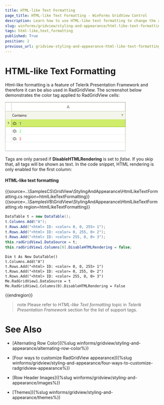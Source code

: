 ```yaml
---
title: HTML-like Text Formatting
page_title: HTML-like Text Formatting - WinForms GridView Control
description: Learn how to use HTML-like text formatting to change the appearance of the cells text in WinForms GridView.
slug: winforms/gridview/styling-and-appearance/html-like-text-formatting
tags: html-like,text,formatting
published: True
position: 2
previous_url: gridview-styling-and-appearance-html-like-text-formatting
---
```


# HTML-like Text Formatting

Html-like formatting is a feature of Telerik Presentation Framework and therefore it can be also used in RadGridView. The screenshot below demonstrates the color tag applied to RadGridView cells:

![gridview-styling-and-appearance-html-like-text-formatting 001](images/gridview-styling-and-appearance-html-like-text-formatting001.png)

Tags are only parsed if __DisableHTMLRendering__ is set to *false*. If you skip that, all tags will be shown as text. In the code snippet, HTML rendering is only enabled for the first column:

#### HTML-like text formatting

{{source=..\SamplesCS\GridView\StylingAndAppearance\HtmlLikeTextFormatting.cs region=htmlLikeTextFormatting}} 
{{source=..\SamplesVB\GridView\StylingAndAppearance\HtmlLikeTextFormatting.vb region=htmlLikeTextFormatting}} 

````C#
DataTable t = new DataTable();
t.Columns.Add("A");
t.Rows.Add("<html> ID: <color= 0, 0, 255> 1");
t.Rows.Add("<html> ID: <color= 0, 255, 0> 2");
t.Rows.Add("<html> ID: <color= 255, 0, 0> 3");
this.radGridView1.DataSource = t;
this.radGridView1.Columns[0].DisableHTMLRendering = false;

````
````VB.NET
Dim t As New DataTable()
t.Columns.Add("A")
t.Rows.Add("<html> ID: <color= 0, 0, 255> 1")
t.Rows.Add("<html> ID: <color= 0, 255, 0> 2")
t.Rows.Add("<html> ID: <color= 255, 0, 0> 3")
Me.RadGridView1.DataSource = t
Me.RadGridView1.Columns(0).DisableHTMLRendering = False

````

{{endregion}} 

>note Please refer to *HTML-like Text formatting* topic in *Telerik Presentation Framework* section for the list of support tags.
>

# See Also
* [Alternating Row Color]({%slug winforms/gridview/styling-and-appearance/alternating-row-color%})

* [Four ways to customize RadGridView appearance]({%slug winforms/gridview/styling-and-appearance/four-ways-to-customize-radgridview-appearance%})

* [Row Header Images]({%slug winforms/gridview/styling-and-appearance/images%})

* [Themes]({%slug winforms/gridview/styling-and-appearance/themes%})

